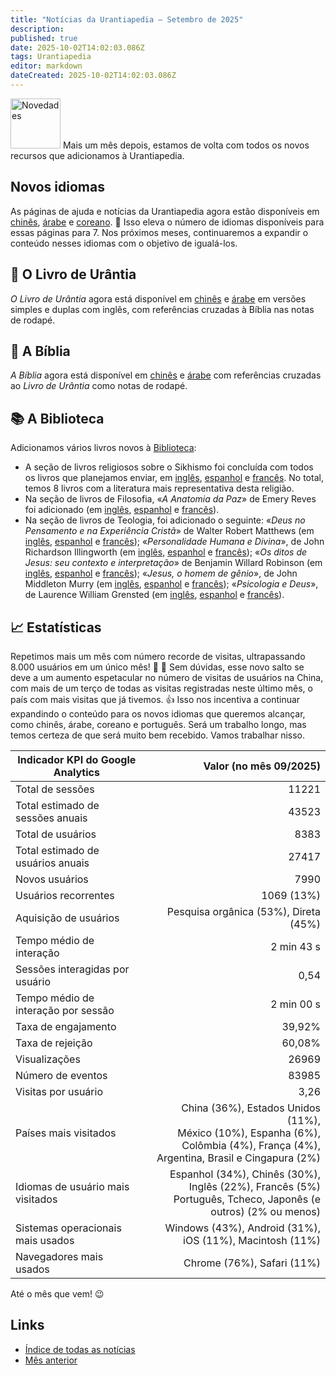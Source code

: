 ```yaml
---
title: "Notícias da Urantiapedia — Setembro de 2025"
description: 
published: true
date: 2025-10-02T14:02:03.086Z
tags: Urantiapedia
editor: markdown
dateCreated: 2025-10-02T14:02:03.086Z
---
```


<img src="/_assets/svg/icon-news.svg" alt="Novedades" style="width: 80px;"> Mais um mês depois, estamos de volta com todos os novos recursos que adicionamos à Urantiapedia. 

## Novos idiomas

As páginas de ajuda e notícias da Urantiapedia agora estão disponíveis em [chinês](/zh/help), [árabe](/ar/help) e [coreano](/ko/help). :tada: Isso eleva o número de idiomas disponíveis para essas páginas para 7. Nos próximos meses, continuaremos a expandir o conteúdo nesses idiomas com o objetivo de igualá-los.

## :blue_book: O Livro de Urântia

_O Livro de Urântia_ agora está disponível em [chinês](/zh/The_Urantia_Book/1) e [árabe](/ar/The_Urantia_Book/1) em versões simples e duplas com inglês, com referências cruzadas à Bíblia nas notas de rodapé.

## :closed_book: A Bíblia

_A Bíblia_ agora está disponível em [chinês](/zh/index/bible) e [árabe](/ar/index/bible) com referências cruzadas ao _Livro de Urântia_ como notas de rodapé.

## :books: A Biblioteca

Adicionamos vários livros novos à [Biblioteca](/en/index/books):
- A seção de livros religiosos sobre o Sikhismo foi concluída com todos os livros que planejamos enviar, em [inglês](/en/book/Sikhism), [espanhol](/es/book/Sikhism) e [francês](/fr/book/Sikhism). No total, temos 8 livros com a literatura mais representativa desta religião.
- Na seção de livros de Filosofia, «_A Anatomia da Paz_» de Emery Reves foi adicionado (em [inglês](/en/book/Emery_Reves/A_Anatomia_da_Paz), [espanhol](/es/book/Emery_Reves/A_Anatomia_da_Paz) e [francês](/fr/book/Emery_Reves/A_Anatomia_da_Paz)).
- Na seção de livros de Teologia, foi adicionado o seguinte: «_Deus no Pensamento e na Experiência Cristã_» de Walter Robert Matthews (em [inglês](/en/book/Walter_Robert_Matthews/Deus_no_Pensamento_e_Experiência_Cristãos), [espanhol](/es/book/Walter_Robert_Matthews/Deus_no_Pensamento_e_Experiência_Cristãos) e [francês](/fr/book/Walter_Robert_Matthews/Deus_no_Pensamento_e_Experiência_Cristãos)); «_Personalidade Humana e Divina_», de John Richardson Illingworth (em [inglês](/en/book/John_Richardson_Illingworth/Personalidade_Humana_e_Divina), [espanhol](/es/book/John_Richardson_Illingworth/Personalidade_Humana_e_Divina) e [francês](/fr/book/John_Richardson_Illingworth/Personalidade_Humana_e_Divina)); «_Os ditos de Jesus: seu contexto e interpretação_» de Benjamin Willard Robinson (em [inglês](/en/book/Benjamin_Willard_Robinson/Os_ditos_de_Jesus), [espanhol](/es/book/Benjamin_Willard_Robinson/Os_ditos_de_Jesus) e [francês](/fr/book/Benjamin_Willard_Robinson/Os_ditos_de_Jesus)); «_Jesus, o homem de gênio_», de John Middleton Murry (em [inglês](/en/book/John_Middleton_Murry/Jesus_Man_of_Genius), [espanhol](/es/book/John_Middleton_Murry/Jesus_Man_of_Genius) e [francês](/fr/book/John_Middleton_Murry/Jesus_Man_of_Genius)); «_Psicologia e Deus_», de Laurence William Grensted (em [inglês](/en/book/Laurence_William_Grensted/Psicologia_e_Deus), [espanhol](/es/book/Laurence_William_Grensted/Psicologia_e_Deus) e [francês](/fr/book/Laurence_William_Grensted/Psicologia_e_Deus)). 

## :chart_with_upwards_trend: Estatísticas 

Repetimos mais um mês com número recorde de visitas, ultrapassando 8.000 usuários em um único mês! :clap: :clap: Sem dúvidas, esse novo salto se deve a um aumento espetacular no número de visitas de usuários na China, com mais de um terço de todas as visitas registradas neste último mês, o país com mais visitas que já tivemos. :+1: Isso nos incentiva a continuar expandindo o conteúdo para os novos idiomas que queremos alcançar, como chinês, árabe, coreano e português. Será um trabalho longo, mas temos certeza de que será muito bem recebido. Vamos trabalhar nisso. 

Indicador KPI do Google Analytics | Valor (no mês 09/2025) 
--- | ---: 
Total de sessões | 11221 
Total estimado de sessões anuais | 43523 
Total de usuários | 8383 
Total estimado de usuários anuais | 27417 
Novos usuários | 7990 
Usuários recorrentes | 1069 (13%) 
Aquisição de usuários | Pesquisa orgânica (53%), Direta (45%) 
Tempo médio de interação | 2 min 43 s 
Sessões interagidas por usuário | 0,54 
Tempo médio de interação por sessão | 2 min 00 s 
Taxa de engajamento | 39,92% 
Taxa de rejeição | 60,08% 
Visualizações | 26969 
Número de eventos | 83985 
Visitas por usuário | 3,26
Países mais visitados | China (36%), Estados Unidos (11%), <br>México (10%), Espanha (6%), <br>Colômbia (4%), França (4%), <br>Argentina, Brasil e Cingapura (2%) 
Idiomas de usuário mais visitados | Espanhol (34%), Chinês (30%), <br>Inglês (22%), Francês (5%) <br>Português, Tcheco, Japonês (e outros) (2% ou menos) 
Sistemas operacionais mais usados ​​| Windows (43%), Android (31%), iOS (11%), Macintosh (11%) 
Navegadores mais usados ​​| Chrome (76%), Safari (11%) 

Até o mês que vem! :wink: 

## Links 

- [Índice de todas as notícias](/pt/news)
- [Mês anterior](/pt/news/2025/08)